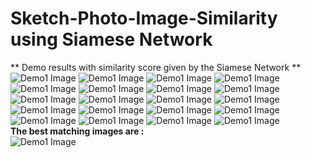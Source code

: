 # Sketch-Photo-Image-Similarity using Siamese Network

** Demo results with similarity score given by the Siamese Network ** <br/>
![Demo1 Image](demo%20result/demo_result1.png)
![Demo1 Image](demo%20result/demo_result2.png)
![Demo1 Image](demo%20result/demo_result3.png)
![Demo1 Image](demo%20result/demo_result4.png)
![Demo1 Image](demo%20result/demo_result5.png)
![Demo1 Image](demo%20result/demo_result6.png)
![Demo1 Image](demo%20result/demo_result7.png)
![Demo1 Image](demo%20result/demo_result8.png)
![Demo1 Image](demo%20result/demo_result9.png)
![Demo1 Image](demo%20result/demo_result10.png)
![Demo1 Image](demo%20result/demo_result11.png)
![Demo1 Image](demo%20result/demo_result12.png)
![Demo1 Image](demo%20result/demo_result13.png)
![Demo1 Image](demo%20result/demo_result14.png)
![Demo1 Image](demo%20result/demo_result15.png)
![Demo1 Image](demo%20result/demo_result16.png)
![Demo1 Image](demo%20result/demo_result17.png)
![Demo1 Image](demo%20result/demo_result18.png)
![Demo1 Image](demo%20result/demo_result19.png)
![Demo1 Image](demo%20result/demo_result20.png)
<br/>
**The best matching images are :** <br/>
![Demo1 Image](demo%20result/demo_result21.png)
